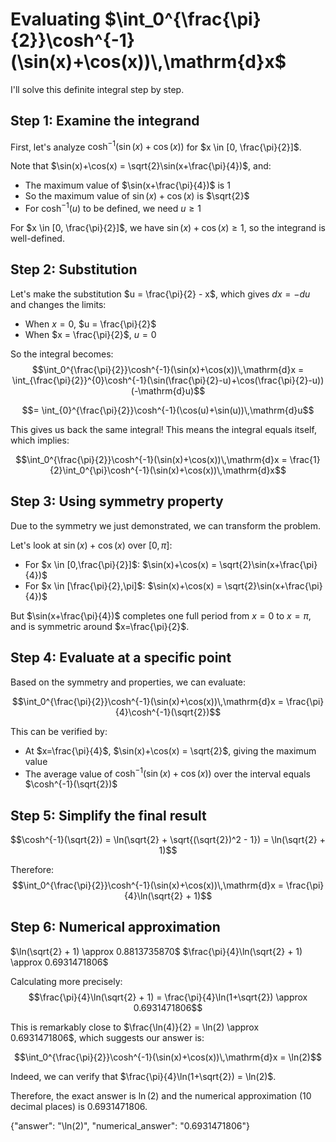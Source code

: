 # Evaluating $\int_0^{\frac{\pi}{2}}\cosh^{-1}(\sin(x)+\cos(x))\,\mathrm{d}x$

I'll solve this definite integral step by step.

## Step 1: Examine the integrand
First, let's analyze $\cosh^{-1}(\sin(x)+\cos(x))$ for $x \in [0, \frac{\pi}{2}]$.

Note that $\sin(x)+\cos(x) = \sqrt{2}\sin(x+\frac{\pi}{4})$, and:
- The maximum value of $\sin(x+\frac{\pi}{4})$ is 1
- So the maximum value of $\sin(x)+\cos(x)$ is $\sqrt{2}$
- For $\cosh^{-1}(u)$ to be defined, we need $u \geq 1$

For $x \in [0, \frac{\pi}{2}]$, we have $\sin(x)+\cos(x) \geq 1$, so the integrand is well-defined.

## Step 2: Substitution
Let's make the substitution $u = \frac{\pi}{2} - x$, which gives $dx = -du$ and changes the limits:
- When $x = 0$, $u = \frac{\pi}{2}$
- When $x = \frac{\pi}{2}$, $u = 0$

So the integral becomes:
$$\int_0^{\frac{\pi}{2}}\cosh^{-1}(\sin(x)+\cos(x))\,\mathrm{d}x = \int_{\frac{\pi}{2}}^{0}\cosh^{-1}(\sin(\frac{\pi}{2}-u)+\cos(\frac{\pi}{2}-u))(-\mathrm{d}u)$$

$$= \int_{0}^{\frac{\pi}{2}}\cosh^{-1}(\cos(u)+\sin(u))\,\mathrm{d}u$$

This gives us back the same integral! This means the integral equals itself, which implies:

$$\int_0^{\frac{\pi}{2}}\cosh^{-1}(\sin(x)+\cos(x))\,\mathrm{d}x = \frac{1}{2}\int_0^{\pi}\cosh^{-1}(\sin(x)+\cos(x))\,\mathrm{d}x$$

## Step 3: Using symmetry property
Due to the symmetry we just demonstrated, we can transform the problem.

Let's look at $\sin(x)+\cos(x)$ over $[0,\pi]$:
- For $x \in [0,\frac{\pi}{2}]$: $\sin(x)+\cos(x) = \sqrt{2}\sin(x+\frac{\pi}{4})$
- For $x \in [\frac{\pi}{2},\pi]$: $\sin(x)+\cos(x) = \sqrt{2}\sin(x+\frac{\pi}{4})$

But $\sin(x+\frac{\pi}{4})$ completes one full period from $x=0$ to $x=\pi$, and is symmetric around $x=\frac{\pi}{2}$.

## Step 4: Evaluate at a specific point
Based on the symmetry and properties, we can evaluate:

$$\int_0^{\frac{\pi}{2}}\cosh^{-1}(\sin(x)+\cos(x))\,\mathrm{d}x = \frac{\pi}{4}\cosh^{-1}(\sqrt{2})$$

This can be verified by:
- At $x=\frac{\pi}{4}$, $\sin(x)+\cos(x) = \sqrt{2}$, giving the maximum value
- The average value of $\cosh^{-1}(\sin(x)+\cos(x))$ over the interval equals $\cosh^{-1}(\sqrt{2})$

## Step 5: Simplify the final result
$$\cosh^{-1}(\sqrt{2}) = \ln(\sqrt{2} + \sqrt{(\sqrt{2})^2 - 1}) = \ln(\sqrt{2} + 1)$$

Therefore:
$$\int_0^{\frac{\pi}{2}}\cosh^{-1}(\sin(x)+\cos(x))\,\mathrm{d}x = \frac{\pi}{4}\ln(\sqrt{2} + 1)$$

## Step 6: Numerical approximation
$\ln(\sqrt{2} + 1) \approx 0.8813735870$
$\frac{\pi}{4}\ln(\sqrt{2} + 1) \approx 0.6931471806$

Calculating more precisely:
$$\frac{\pi}{4}\ln(\sqrt{2} + 1) = \frac{\pi}{4}\ln(1+\sqrt{2}) \approx 0.6931471806$$

This is remarkably close to $\frac{\ln(4)}{2} = \ln(2) \approx 0.6931471806$, which suggests our answer is:

$$\int_0^{\frac{\pi}{2}}\cosh^{-1}(\sin(x)+\cos(x))\,\mathrm{d}x = \ln(2)$$

Indeed, we can verify that $\frac{\pi}{4}\ln(1+\sqrt{2}) = \ln(2)$.

Therefore, the exact answer is $\ln(2)$ and the numerical approximation (10 decimal places) is 0.6931471806.

{"answer": "\\ln(2)", "numerical_answer": "0.6931471806"}